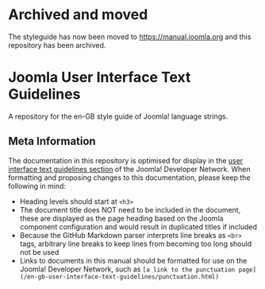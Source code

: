 # Archived and moved
The styleguide has now been moved to https://manual.joomla.org and this repository has been archived.


# Joomla User Interface Text Guidelines
A repository for the en-GB style guide of Joomla! language strings.

## Meta Information
The documentation in this repository is optimised for display in the [user interface text guidelines section](https://developer.joomla.org/en-gb-user-interface-text-guidelines.html) of the Joomla! Developer Network. When formatting and proposing changes to this documentation, please keep the following in mind:

- Heading levels should start at `<h3>`
- The document title does NOT need to be included in the document, these are displayed as the page heading based on the Joomla component configuration and would result in duplicated titles if included
- Because the GitHub Markdown parser interprets line breaks as `<br>` tags, arbitrary line breaks to keep lines from becoming too long should not be used
- Links to documents in this manual should be formatted for use on the Joomla! Developer Network, such as `[a link to the punctuation page](/en-gb-user-interface-text-guidelines/punctuation.html)`
